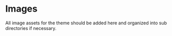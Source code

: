 # Images
All image assets for the theme should be added here and organized into sub
directories if necessary.
